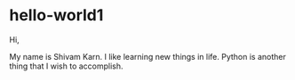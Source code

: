 # hello-world1

Hi, 

My name is Shivam Karn. I like learning new things in life. Python is another thing that I wish to accomplish. 
